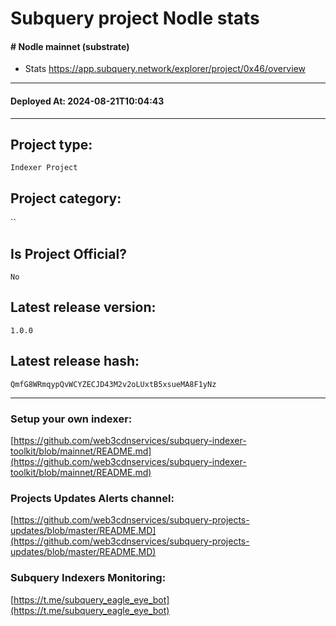 # Subquery project Nodle stats
####  # Nodle mainnet (substrate)

- Stats
https://app.subquery.network/explorer/project/0x46/overview
____
#### Deployed At: 2024-08-21T10:04:43
____

## Project type:
`Indexer Project`

## Project category:
``

## Is Project Official?
`No`

## Latest release version:
`1.0.0`

## Latest release hash:
`QmfG8WRmqypQvWCYZECJD43M2v2oLUxtB5xsueMA8F1yNz`



___
### Setup your own indexer:

[https://github.com/web3cdnservices/subquery-indexer-toolkit/blob/mainnet/README.md](https://github.com/web3cdnservices/subquery-indexer-toolkit/blob/mainnet/README.md)

### Projects Updates Alerts channel:

[https://github.com/web3cdnservices/subquery-projects-updates/blob/master/README.MD](https://github.com/web3cdnservices/subquery-projects-updates/blob/master/README.MD)

### Subquery Indexers Monitoring:

[https://t.me/subquery_eagle_eye_bot](https://t.me/subquery_eagle_eye_bot)
